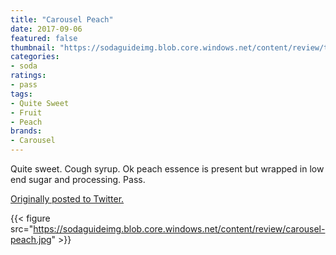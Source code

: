 ```yaml
---
title: "Carousel Peach"
date: 2017-09-06
featured: false
thumbnail: "https://sodaguideimg.blob.core.windows.net/content/review/thumbs/carousel-peach.jpg"
categories:
- soda
ratings:
- pass
tags:
- Quite Sweet
- Fruit
- Peach
brands:
- Carousel
---
```


Quite sweet. Cough syrup. Ok peach essence is present but wrapped in low end sugar and processing. Pass.

[Originally posted to Twitter.](https://twitter.com/Cavorter/status/905492259059228672)

{{< figure src="https://sodaguideimg.blob.core.windows.net/content/review/carousel-peach.jpg" >}}

